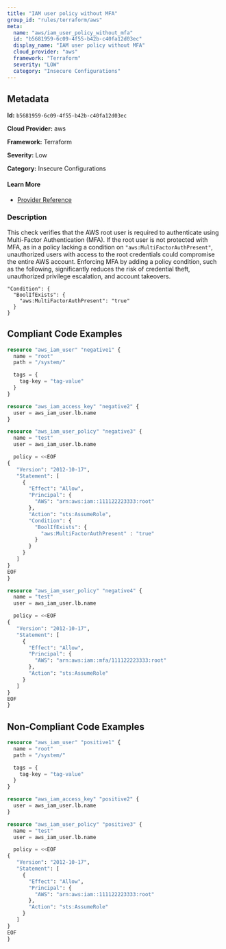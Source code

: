 ```yaml
---
title: "IAM user policy without MFA"
group_id: "rules/terraform/aws"
meta:
  name: "aws/iam_user_policy_without_mfa"
  id: "b5681959-6c09-4f55-b42b-c40fa12d03ec"
  display_name: "IAM user policy without MFA"
  cloud_provider: "aws"
  framework: "Terraform"
  severity: "LOW"
  category: "Insecure Configurations"
---
```

## Metadata

**Id:** `b5681959-6c09-4f55-b42b-c40fa12d03ec`

**Cloud Provider:** aws

**Framework:** Terraform

**Severity:** Low

**Category:** Insecure Configurations

#### Learn More

 - [Provider Reference](https://docs.aws.amazon.com/IAM/latest/UserGuide/id_credentials_mfa_configure-api-require.html)

### Description

 This check verifies that the AWS root user is required to authenticate using Multi-Factor Authentication (MFA). If the root user is not protected with MFA, as in a policy lacking a condition on `"aws:MultiFactorAuthPresent"`, unauthorized users with access to the root credentials could compromise the entire AWS account. Enforcing MFA by adding a policy condition, such as the following, significantly reduces the risk of credential theft, unauthorized privilege escalation, and account takeovers.

```
"Condition": {
  "BoolIfExists": {
    "aws:MultiFactorAuthPresent": "true"
  }
}
```




## Compliant Code Examples
```tf
resource "aws_iam_user" "negative1" {
  name = "root"
  path = "/system/"

  tags = {
    tag-key = "tag-value"
  }
}

resource "aws_iam_access_key" "negative2" {
  user = aws_iam_user.lb.name
}

resource "aws_iam_user_policy" "negative3" {
  name = "test"
  user = aws_iam_user.lb.name

  policy = <<EOF
{
   "Version": "2012-10-17",
   "Statement": [
     {
       "Effect": "Allow",
       "Principal": {
         "AWS": "arn:aws:iam::111122223333:root"
       },
       "Action": "sts:AssumeRole",
       "Condition": {
         "BoolIfExists": {
           "aws:MultiFactorAuthPresent" : "true"
         }
       }
     }
   ]
}
EOF
}

resource "aws_iam_user_policy" "negative4" {
  name = "test"
  user = aws_iam_user.lb.name

  policy = <<EOF
{
   "Version": "2012-10-17",
   "Statement": [
     {
       "Effect": "Allow",
       "Principal": {
         "AWS": "arn:aws:iam::mfa/111122223333:root"
       },
       "Action": "sts:AssumeRole"
     }
   ]
}
EOF
}
```
## Non-Compliant Code Examples
```tf
resource "aws_iam_user" "positive1" {
  name = "root"
  path = "/system/"

  tags = {
    tag-key = "tag-value"
  }
}

resource "aws_iam_access_key" "positive2" {
  user = aws_iam_user.lb.name
}

resource "aws_iam_user_policy" "positive3" {
  name = "test"
  user = aws_iam_user.lb.name

  policy = <<EOF
{
   "Version": "2012-10-17",
   "Statement": [
     {
       "Effect": "Allow",
       "Principal": {
         "AWS": "arn:aws:iam::111122223333:root"
       },
       "Action": "sts:AssumeRole"
     }
   ]
}
EOF
}
```